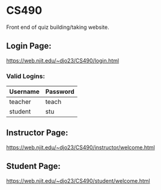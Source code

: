 # CS490
Front end of quiz building/taking website.

## Login Page:
https://web.njit.edu/~djo23/CS490/login.html
### Valid Logins:
| Username      | Password      |
| ------------- | ------------- |
| teacher       | teach         |
| student       | stu           |

## Instructor Page:
https://web.njit.edu/~djo23/CS490/instructor/welcome.html

## Student Page:
https://web.njit.edu/~djo23/CS490/student/welcome.html

